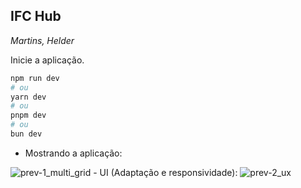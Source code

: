 ## IFC Hub
_Martins, Helder_

Inicie a aplicação.

```bash
npm run dev
# ou
yarn dev
# ou
pnpm dev
# ou
bun dev
```

- Mostrando a aplicação:
<img src="../preview/multi-grid.mp4" alt="prev-1_multi_grid">
- UI (Adaptação e responsividade):
<img src="../preview/ux.mp4" alt="prev-2_ux">